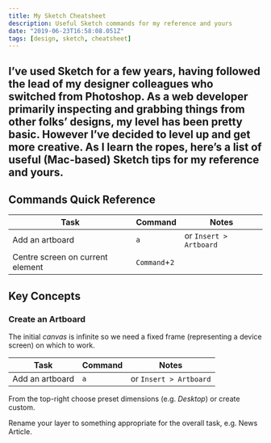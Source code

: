 ```yaml
---
title: My Sketch Cheatsheet
description: Useful Sketch commands for my reference and yours
date: "2019-06-23T16:58:08.051Z"
tags: [design, sketch, cheatsheet]
---
```

I’ve used Sketch for a few years, having followed the lead of my designer colleagues who switched from Photoshop. As a web developer primarily inspecting and grabbing things from other folks’ designs, my level has been pretty basic. However I’ve decided to level up and get more creative. As I learn the ropes, here’s a list of useful (Mac-based) Sketch tips for my reference and yours.
---

## Commands Quick Reference

| Task            |      Command      |  Notes              |
|-----------------|-------------------|---------------------|
| Add an artboard | `a`               | or `Insert > Artboard` |
| Centre screen on current element | `Command`+`2`               | |


## Key Concepts

### Create an Artboard

The initial _canvas_ is infinite so we need a fixed frame (representing a device screen) on which to work. 

| Task            |      Command      |  Notes              |
|-----------------|-------------------|---------------------|
| Add an artboard | `a`               | or `Insert > Artboard` |

From the top-right choose preset dimensions (e.g. _Desktop_) or create custom.

Rename your layer to something appropriate for the overall task, e.g. News Article.
